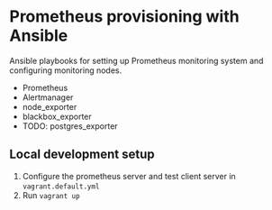 # Prometheus provisioning with Ansible

Ansible playbooks for setting up Prometheus monitoring system and configuring monitoring nodes.

- Prometheus
- Alertmanager
- node_exporter
- blackbox_exporter
- TODO: postgres_exporter

## Local development setup

1. Configure the prometheus server and test client server in `vagrant.default.yml`
2. Run `vagrant up`